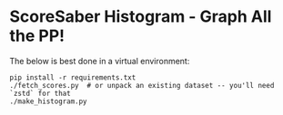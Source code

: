 # ScoreSaber Histogram - Graph All the PP!

The below is best done in a virtual environment:

```
pip install -r requirements.txt
./fetch_scores.py  # or unpack an existing dataset -- you'll need `zstd` for that
./make_histogram.py
```
